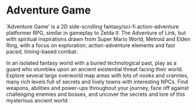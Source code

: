 # Adventure Game
'Adventure Game' is a 2D side-scrolling fantasy/sci-fi action-adventure platformer RPG, similar in gameplay to Zelda II: The Adventure of Link, but with spiritual inspirations drawn from Super Mario World, Metroid and Elden Ring, with a focus on exploration, action-adventure elements and fast paced, timing-based combat. 

In an isolated fantasy world with a buried technological past, play as a guard who stumbles upon an ancient existential threat facing their world. Explore several large overworld map areas with lots of nooks and crannies, many rich levels full of secrets and lively towns with interesting NPCs. Find weapons, abilities and power-ups throughout your journey, face off against challenging enemies and bosses, and uncover the secrets and lore of this mysterious ancient world.
